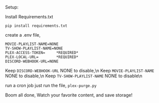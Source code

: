 Setup:

Install Requirements.txt

`pip install requirements.txt`

create a .env file,

```
MOVIE-PLAYLIST-NAME=NONE
TV-SHOW-PLAYLIST-NAME=NONE
PLEX-ACCESS-TOKEN=     *REQUIRED*
PLEX-LOCAL-URL=        *REQUIRED*
DISCORD-WEBHOOK-URL=NONE
```

Keep `DISCORD-WEBHOOK-URL` NONE to disable,\n
Keep `MOVIE-PLAYLIST-NAME` NONE to disable,\n
Keep `TV-SHOW-PLAYLIST-NAME` NONE to disable\n


run a cron job just run the file, `plex-purge.py`

Boom all done, Watch your favorite content, and save storage!
